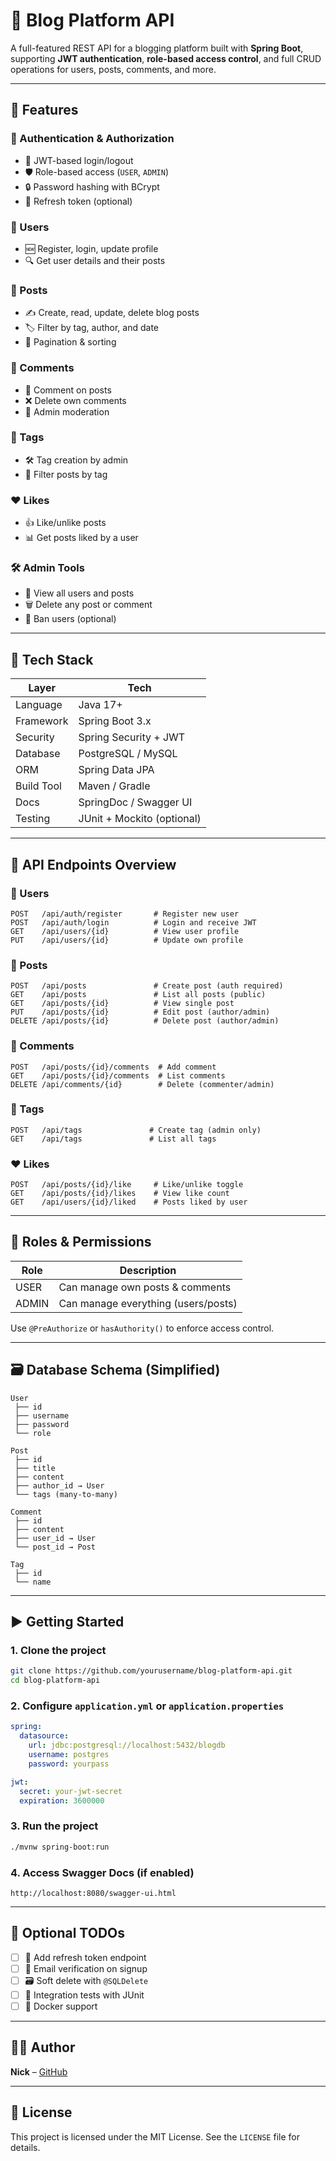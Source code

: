 
# 📝 Blog Platform API

A full-featured REST API for a blogging platform built with **Spring Boot**, supporting **JWT authentication**, **role-based access control**, and full CRUD operations for users, posts, comments, and more.

---

## 📌 Features

### 🔐 Authentication & Authorization
- 🔑 JWT-based login/logout
- 🛡️ Role-based access (`USER`, `ADMIN`)
- 🔒 Password hashing with BCrypt
- 🔁 Refresh token (optional)

### 👤 Users
- 🆕 Register, login, update profile
- 🔍 Get user details and their posts

### 📝 Posts
- ✍️ Create, read, update, delete blog posts
- 🏷️ Filter by tag, author, and date
- 📄 Pagination & sorting

### 💬 Comments
- 💭 Comment on posts
- ❌ Delete own comments
- 🧹 Admin moderation

### 🔖 Tags
- 🛠️ Tag creation by admin
- 🔎 Filter posts by tag

### ❤️ Likes
- 👍 Like/unlike posts
- 📊 Get posts liked by a user

### 🛠️ Admin Tools
- 👀 View all users and posts
- 🗑️ Delete any post or comment
- 🚫 Ban users (optional)

---

## 🧠 Tech Stack

| Layer         | Tech                     |
|---------------|--------------------------|
| Language      | Java 17+                 |
| Framework     | Spring Boot 3.x          |
| Security      | Spring Security + JWT    |
| Database      | PostgreSQL / MySQL       |
| ORM           | Spring Data JPA          |
| Build Tool    | Maven / Gradle           |
| Docs          | SpringDoc / Swagger UI   |
| Testing       | JUnit + Mockito (optional) |

---

## 🔄 API Endpoints Overview

### 🧑 Users
```
POST   /api/auth/register       # Register new user  
POST   /api/auth/login          # Login and receive JWT  
GET    /api/users/{id}          # View user profile  
PUT    /api/users/{id}          # Update own profile  
```

### 📝 Posts
```
POST   /api/posts               # Create post (auth required)  
GET    /api/posts               # List all posts (public)  
GET    /api/posts/{id}          # View single post  
PUT    /api/posts/{id}          # Edit post (author/admin)  
DELETE /api/posts/{id}          # Delete post (author/admin)  
```

### 💬 Comments
```
POST   /api/posts/{id}/comments  # Add comment  
GET    /api/posts/{id}/comments  # List comments  
DELETE /api/comments/{id}        # Delete (commenter/admin)  
```

### 🔖 Tags
```
POST   /api/tags               # Create tag (admin only)  
GET    /api/tags               # List all tags  
```

### ❤️ Likes
```
POST   /api/posts/{id}/like     # Like/unlike toggle  
GET    /api/posts/{id}/likes    # View like count  
GET    /api/users/{id}/liked    # Posts liked by user  
```

---

## 🔐 Roles & Permissions

| Role     | Description                          |
|----------|--------------------------------------|
| USER     | Can manage own posts & comments      |
| ADMIN    | Can manage everything (users/posts)  |

Use `@PreAuthorize` or `hasAuthority()` to enforce access control.

---

## 🗃️ Database Schema (Simplified)

```
User
 ├── id
 ├── username
 ├── password
 └── role

Post
 ├── id
 ├── title
 ├── content
 ├── author_id → User
 └── tags (many-to-many)

Comment
 ├── id
 ├── content
 ├── user_id → User
 └── post_id → Post

Tag
 ├── id
 └── name
```

---

## ▶️ Getting Started

### 1. Clone the project
```bash
git clone https://github.com/yourusername/blog-platform-api.git
cd blog-platform-api
```

### 2. Configure `application.yml` or `application.properties`
```yaml
spring:
  datasource:
    url: jdbc:postgresql://localhost:5432/blogdb
    username: postgres
    password: yourpass

jwt:
  secret: your-jwt-secret
  expiration: 3600000
```

### 3. Run the project
```bash
./mvnw spring-boot:run
```

### 4. Access Swagger Docs (if enabled)
```
http://localhost:8080/swagger-ui.html
```

---

## 🧪 Optional TODOs

- [ ] 🔁 Add refresh token endpoint  
- [ ] 📧 Email verification on signup  
- [ ] 🗃️ Soft delete with `@SQLDelete`  
- [ ] 🧪 Integration tests with JUnit  
- [ ] 🐳 Docker support  

---

## 👨‍💻 Author

**Nick** – [GitHub](https://github.com/nick0411)

---

## 📄 License

This project is licensed under the MIT License. See the `LICENSE` file for details.
